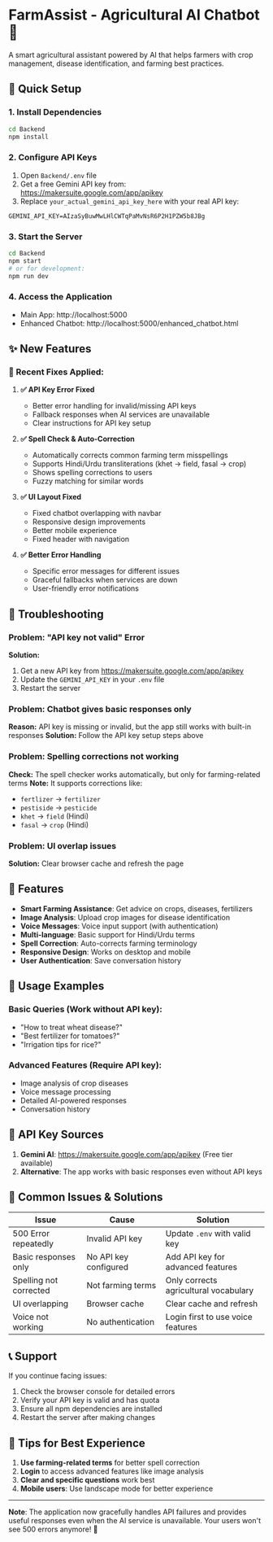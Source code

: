 # FarmAssist - Agricultural AI Chatbot 🌾

A smart agricultural assistant powered by AI that helps farmers with crop management, disease identification, and farming best practices.

## 🚀 Quick Setup

### 1. Install Dependencies
```bash
cd Backend
npm install
```

### 2. Configure API Keys
1. Open `Backend/.env` file
2. Get a free Gemini API key from: https://makersuite.google.com/app/apikey
3. Replace `your_actual_gemini_api_key_here` with your real API key:
```
GEMINI_API_KEY=AIzaSyBuwMwLHlCWTqPaMvNsR6P2H1PZW5b8JBg
```

### 3. Start the Server
```bash
cd Backend
npm start
# or for development:
npm run dev
```

### 4. Access the Application
- Main App: http://localhost:5000
- Enhanced Chatbot: http://localhost:5000/enhanced_chatbot.html

## ✨ New Features

### 🔧 Recent Fixes Applied:

1. **✅ API Key Error Fixed**
   - Better error handling for invalid/missing API keys
   - Fallback responses when AI services are unavailable
   - Clear instructions for API key setup

2. **✅ Spell Check & Auto-Correction**
   - Automatically corrects common farming term misspellings
   - Supports Hindi/Urdu transliterations (khet → field, fasal → crop)
   - Shows spelling corrections to users
   - Fuzzy matching for similar words

3. **✅ UI Layout Fixed**
   - Fixed chatbot overlapping with navbar
   - Responsive design improvements
   - Better mobile experience
   - Fixed header with navigation

4. **✅ Better Error Handling**
   - Specific error messages for different issues
   - Graceful fallbacks when services are down
   - User-friendly error notifications

## 🔧 Troubleshooting

### Problem: "API key not valid" Error
**Solution:**
1. Get a new API key from https://makersuite.google.com/app/apikey
2. Update the `GEMINI_API_KEY` in your `.env` file
3. Restart the server

### Problem: Chatbot gives basic responses only
**Reason:** API key is missing or invalid, but the app still works with built-in responses
**Solution:** Follow the API key setup steps above

### Problem: Spelling corrections not working
**Check:** The spell checker works automatically, but only for farming-related terms
**Note:** It supports corrections like:
- `fertlizer` → `fertilizer`
- `pestiside` → `pesticide`
- `khet` → `field` (Hindi)
- `fasal` → `crop` (Hindi)

### Problem: UI overlap issues
**Solution:** Clear browser cache and refresh the page

## 🌟 Features

- **Smart Farming Assistance**: Get advice on crops, diseases, fertilizers
- **Image Analysis**: Upload crop images for disease identification
- **Voice Messages**: Voice input support (with authentication)
- **Multi-language**: Basic support for Hindi/Urdu terms
- **Spell Correction**: Auto-corrects farming terminology
- **Responsive Design**: Works on desktop and mobile
- **User Authentication**: Save conversation history

## 📱 Usage Examples

### Basic Queries (Work without API key):
- "How to treat wheat disease?"
- "Best fertilizer for tomatoes?"
- "Irrigation tips for rice?"

### Advanced Features (Require API key):
- Image analysis of crop diseases
- Voice message processing
- Detailed AI-powered responses
- Conversation history

## 🔑 API Key Sources

1. **Gemini AI**: https://makersuite.google.com/app/apikey (Free tier available)
2. **Alternative**: The app works with basic responses even without API keys

## 🚨 Common Issues & Solutions

| Issue | Cause | Solution |
|-------|-------|----------|
| 500 Error repeatedly | Invalid API key | Update `.env` with valid key |
| Basic responses only | No API key configured | Add API key for advanced features |
| Spelling not corrected | Not farming terms | Only corrects agricultural vocabulary |
| UI overlapping | Browser cache | Clear cache and refresh |
| Voice not working | No authentication | Login first to use voice features |

## 📞 Support

If you continue facing issues:
1. Check the browser console for detailed errors
2. Verify your API key is valid and has quota
3. Ensure all npm dependencies are installed
4. Restart the server after making changes

## 🎯 Tips for Best Experience

1. **Use farming-related terms** for better spell correction
2. **Login** to access advanced features like image analysis
3. **Clear and specific questions** work best
4. **Mobile users**: Use landscape mode for better experience

---

**Note**: The application now gracefully handles API failures and provides useful responses even when the AI service is unavailable. Your users won't see 500 errors anymore! 🎉